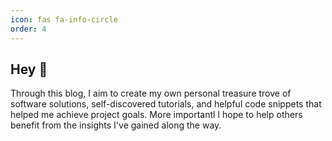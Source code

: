 ```yaml
---
icon: fas fa-info-circle
order: 4
---
```


## Hey 👋

Through this blog, I aim to create my own personal treasure trove of software solutions, self-discovered tutorials, and helpful code snippets that helped me achieve project goals. More importantl I hope to help others benefit from the insights I've gained along the way.

